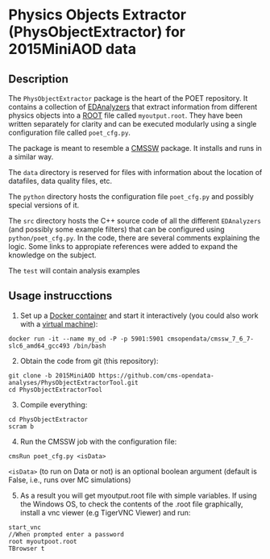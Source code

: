 # Physics Objects Extractor (PhysObjectExtractor) for 2015MiniAOD data

## Description
The `PhysObjectExtractor` package is the heart of the POET repository.  It contains a collection of [EDAnalyzers](https://cms-opendata-guide.web.cern.ch/cmssw/cmsswanalyzers/) that extract information from different physics objects into a [ROOT](https://cms-opendata-guide.web.cern.ch/tools/root/) file called `myoutput.root`.  They have been written separately for clarity and can be executed modularly using a single configuration file called `poet_cfg.py`.

The package is meant to resemble a [CMSSW](https://cms-opendata-guide.web.cern.ch/cmssw/cmsswoverview/) package.  It installs and runs in a similar way.

The `data` directory is reserved for files with information about the location of datafiles, data quality files, etc.

The `python` directory hosts the configuration file `poet_cfg.py` and possibly special versions of it.

The `src` directory hosts the C++ source code of all the different `EDAnalyzers` (and possibly some example filters) that can be configured using `python/poet_cfg.py`.  In the code, there are several comments explaining the logic.  Some links to appropiate references were added to expand the knowledge on the subject.

The `test` will contain analysis examples

## Usage instrucctions

1. Set up a [Docker container](https://opendata.cern.ch/docs/cms-guide-docker) and start it interactively (you could also work with a [virtual machine](https://opendata.cern.ch/docs/cms-virtual-machine-2015)):
```
docker run -it --name my_od -P -p 5901:5901 cmsopendata/cmssw_7_6_7-slc6_amd64_gcc493 /bin/bash
```

2. Obtain the code from git (this repository):
```
git clone -b 2015MiniAOD https://github.com/cms-opendata-analyses/PhysObjectExtractorTool.git
cd PhysObjectExtractorTool
```

3. Compile everything:
```
cd PhysObjectExtractor
scram b
```

4. Run the CMSSW job with the configuration file:
```
cmsRun poet_cfg.py <isData>
```

`<isData>` (to run on Data or not) is an optional boolean argument (default is False, i.e., runs over MC simulations)

5. As a result you will get myoutput.root file with simple variables.  If using the Windows OS, to check the contents of the .root file graphically, install a vnc viewer (e.g TigerVNC Viewer) and run:

```
start_vnc
//When prompted enter a password
root myoutpoot.root
TBrowser t
```









